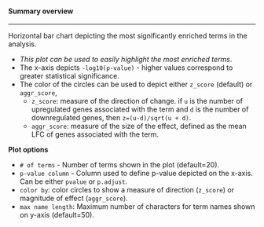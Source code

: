 #### Summary overview
---------------------

Horizontal bar chart depicting the most significantly enriched terms in
the analysis.
  - *This plot can be used to easily highlight the most enriched terms*.
  - The x-axis depicts `-log10(p-value)` - higher values correspond to greater
    statistical significance.
  - The color of the circles can be used to depict either `z_score` (default) or `aggr_score`,
    - `z_score`: measure of the direction of change. if `u` is the number of upregulated genes associated with the term and `d` is
      the number of downregulated genes, then `z=(u-d)/sqrt(u + d)`.
    - `aggr_score`: measure of the size of the effect, defined as the mean LFC of genes associated with the term.

**Plot options**
- `# of terms` - Number of terms shown in the plot (default=20).
- `p-value column` - Column used to define p-value depicted on the x-axis.
  Can be either `pvalue` or `p.adjust`.
- `color by`: color circles to show a measure of direction (`z_score`) or magnitude of effect (`aggr_score`).
- `max name length`: Maximum number of characters for term names shown on y-axis (default=50).
